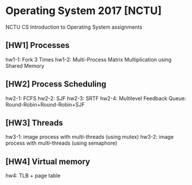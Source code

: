 # Operating System 2017 [NCTU]
NCTU CS Introduction to Operating System assignments

## [HW1] Processes
hw1-1: Fork 3 Times
hw1-2: Multi-Process Matrix Multiplication using Shared Memory

## [HW2] Process Scheduling
hw2-1: FCFS
hw2-2: SJF
hw2-3: SRTF
hw2-4: Multilevel Feedback Queue: Round-Robin+Round-Robin+SJF

## [HW3] Threads
hw3-1: image process with multi-threads (using mutex)
hw3-2: image process with multi-threads (using semaphore)

## [HW4] Virtual memory
hw4: TLB + page table
